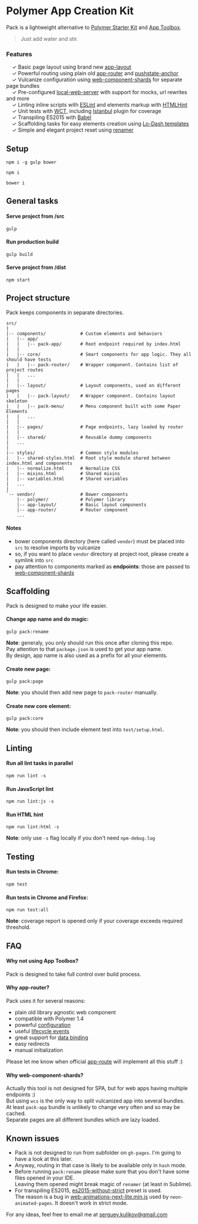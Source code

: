 # Polymer App Creation Kit

Pack is a lightweight alternative to [Polymer Starter Kit](https://github.com/PolymerElements/polymer-starter-kit) and [App Toolbox](https://www.polymer-project.org/1.0/toolbox/).

> Just add water and stir.

### Features

&nbsp; &nbsp; ✓ Basic page layout using brand new [app-layout](https://elements.polymer-project.org/elements/app-layout)<br>
&nbsp; &nbsp; ✓ Powerful routing using plain old [app-router](https://github.com/erikringsmuth/app-router) and [pushstate-anchor](https://github.com/erikringsmuth/pushstate-anchor)<br>
&nbsp; &nbsp; ✓ Vulcanize configuration using [web-component-shards](https://github.com/PolymerLabs/web-component-shards) for separate page bundles<br>
&nbsp; &nbsp; ✓ Pre-configured [local-web-server](https://github.com/75lb/local-web-server) with support for mocks, url rewrites and more<br>
&nbsp; &nbsp; ✓ Linting inline scripts with [ESLint](http://eslint.org) and elements markup with [HTMLHint](https://github.com/yaniswang/HTMLHint)<br>
&nbsp; &nbsp; ✓ Unit tests with [WCT](https://github.com/Polymer/web-component-tester), including [Istanbul](https://github.com/thedeeno/web-component-tester-istanbul) plugin for coverage<br>
&nbsp; &nbsp; ✓ Transpiling ES2015 with [Babel](https://babeljs.io)<br>
&nbsp; &nbsp; ✓ Scaffolding tasks for easy elements creation using [Lo-Dash templates](https://lodash.com/docs#template)<br>
&nbsp; &nbsp; ✓ Simple and elegant project reset using [renamer](https://github.com/75lb/renamer)<br>

## Setup

```
npm i -g gulp bower
```

```
npm i
```

```
bower i
```

## General tasks

#### Serve project from /src

```
gulp
```

#### Run production build

```
gulp build
```

#### Serve project from /dist

```
npm start
```

## Project structure

Pack keeps components in separate directories.

```
src/
|
|-- components/             # Custom elements and behaviors
|   |-- app/
|   |   |-- pack-app/       # Root endpoint required by index.html
|   |
|   |-- core/               # Smart components for app logic. They all should have tests
|   |   |-- pack-router/    # Wrapper component. Contains list of project routes
|   |   ...
|   |
|   |-- layout/             # Layout components, used on different pages
|   |   |-- pack-layout/    # Wrapper component. Contains layout skeleton
|   |   |-- pack-menu/      # Menu component built with some Paper Elements
|   |   ...
|   |
|   |-- pages/              # Page endpoints, lazy loaded by router
|   |
|   |-- shared/             # Reusable dummy components
|   ...
|
|-- styles/                 # Common style modules
|   |-- shared-styles.html  # Root style module shared between index.html and components
|   |-- normalize.html      # Normalize CSS
|   |-- mixins.html         # Shared mixins
|   |-- variables.html      # Shared variables
|   ...
|
`-- vendor/                 # Bower components
    |-- polymer/            # Polymer library
    |-- app-layout/         # Basic layout components
    |-- app-router/         # Router component
    ...
```

#### Notes

* bower components directory (here called `vendor`) must be placed into `src` to resolve imports by vulcanize
* so, if you want to place `vendor` directory at project root, please create a symlink into `src`
* pay attention to components marked as **endpoints**: those are passed to [web-component-shards](https://github.com/PolymerLabs/web-component-shards)

## Scaffolding

Pack is designed to make your life easier.

#### Change app name and do magic:

```
gulp pack:rename
```

**Note**: generaly, you only should run this once after cloning this repo.<br>
Pay attention to that `package.json` is used to get your app name.<br>
By design, app name is also used as a prefix for all your elements.

#### Create new page:

```
gulp pack:page
```

**Note**: you should then add new page to `pack-router` manually.

#### Create new core element:

```
gulp pack:core
```

**Note**: you should then include element test into `test/setup.html`.

## Linting

#### Run all lint tasks in parallel

```
npm run lint -s
```

#### Run JavaScript lint

```
npm run lint:js -s
```

#### Run HTML hint

```
npm run lint:html -s
```

**Note**: only use `-s` flag locally if you don't need `npm-debug.log`

## Testing

#### Run tests in Chrome:

```
npm test
```

#### Run tests in Chrome and Firefox:

```
npm run test:all
```

**Note**: coverage report is opened only if your coverage exceeds required threshold.

## FAQ

#### Why not using App Toolbox?

Pack is designed to take full control over build process.

#### Why app-router?

Pack uses it for several reasons:

* plain old library agnostic web component
* compatible with Polymer 1.4
* powerful [configuration](https://erikringsmuth.github.io/app-router/#/api)
* useful [lifecycle events](https://erikringsmuth.github.io/app-router/#/events)
* great support for [data binding](https://erikringsmuth.github.io/app-router/#/databinding/test)
* easy redirects
* manual initialization

Please let me know when official [app-route](https://elements.polymer-project.org/elements/app-route) will implement all this stuff :)

#### Why web-component-shards?

Actually this tool is not designed for SPA, but for web apps having multiple endpoints :)<br>
But using `wcs` is the only way to split vulcanized app into several bundles.<br>
At least `pack-app` bundle is unlikely to change very often and so may be cached.<br>
Separate pages are all different bundles which are lazy loaded.

## Known issues

* Pack is not designed to run from subfolder on `gh-pages`. I'm going to have a look at this later.<br>
* Anyway, routing in that case is likely to be available only in `hash` mode.<br>
* Before running `pack:rename` please make sure that you don't have some files opened in your IDE.<br>
Leaving them opened might break magic of `renamer` (at least in Sublime).<br>
* For transpiling ES2015, [es2015-without-strict](https://github.com/fancyboynet/babel-preset-es2015-without-strict) preset is used.<br>
The reason is a bug in [web-animations-next-lite.min.js](https://github.com/web-animations/web-animations-next/issues/402) used by `neon-animated-pages`. It doesn't work in strict mode.<br>

For any ideas, feel free to email me at [serguey.kulikov@gmail.com](mailto:serguey.kulikov@gmail.com)
